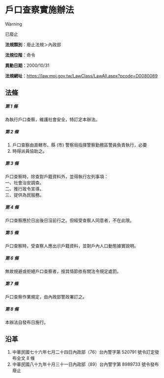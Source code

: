 # 戶口查察實施辦法


> [!WARNING]
> 已廢止


**法規類別**：廢止法規＞內政部

**法規位階**：命令

**異動日期**：2000/10/31  

**法規網址**：https://law.moj.gov.tw/LawClass/LawAll.aspx?pcode=D0080089



## 法條
##### 第 1 條
為執行戶口查察，維護社會安全，特訂定本辦法。

##### 第 2 條
1. 戶口查察由直轄市、縣 (市) 警察局指揮警察勤務區警員負責執行，必要
1. 時得派員協助之。

##### 第 3 條
戶口查察時，除查對戶籍資料外，並得執行左列事項：  
一、社會治安調查。  
二、推行政令宣導。  
三、提供為民服務。

##### 第 4 條
戶口查察應於日出後日沒前行之。但經受查察人同意者，不在此限。

##### 第 5 條
戶口查察時，受查察人應出示戶籍資料，並對戶內人口動態據實說明。

##### 第 6 條
無故規避或拒絕戶口查察者，按其情節依有關法令規定處罰。

##### 第 7 條
戶口查察作業規定，由內政部警政署訂之。

##### 第 8 條
本辦法自發布日施行。

## 沿革
1. 中華民國七十六年七月二十四日內政部（76）台內警字第 520791 號令訂定發布全文 8  條
1. 中華民國八十九年十月三十一日內政部（89）台內警字第 8989733  號令發布廢止
